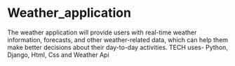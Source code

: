 # Weather_application
The weather application will provide users with real-time weather information, forecasts, and other weather-related data, which can help them make better decisions about their day-to-day activities.
TECH uses- Python, Django, Html, Css and Weather Api
